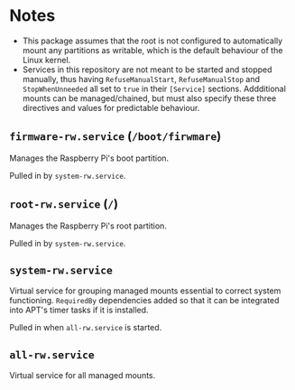 # Notes
- This package assumes that the root is not configured to automatically mount any partitions as writable, which is the default behaviour of the Linux kernel.
- Services in this repository are not meant to be started and stopped manually, thus having `RefuseManualStart`, `RefuseManualStop` and `StopWhenUnneeded` all set to `true` in their `[Service]` sections. Addditional mounts can be managed/chained, but must also specify these three directives and values for predictable behaviour.
## `firmware-rw.service` (`/boot/firwmare`)
Manages the Raspberry Pi's boot partition.

Pulled in by `system-rw.service`.
## `root-rw.service` (`/`)
Manages the Raspberry Pi's root partition.

Pulled in by `system-rw.service`.
## `system-rw.service`
Virtual service for grouping managed mounts essential to correct system functioning. `RequiredBy` dependencies added so that it can be integrated into APT's timer tasks if it is installed.

Pulled in when `all-rw.service` is started.
## `all-rw.service`
Virtual service for all managed mounts.
